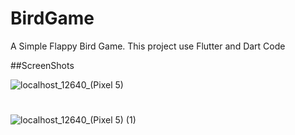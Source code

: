 # BirdGame

A Simple Flappy Bird Game. This project use Flutter and Dart Code

##ScreenShots

![localhost_12640_(Pixel 5)](https://user-images.githubusercontent.com/95767150/233194546-449a41bf-3304-41ac-bf36-59551290522b.png)
#
#
![localhost_12640_(Pixel 5) (1)](https://user-images.githubusercontent.com/95767150/233194560-3cd37ce1-8c39-439e-a27d-27cdcd15c67b.png)
